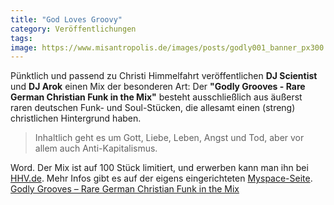 ```yaml
---
title: "God Loves Groovy"
category: Veröffentlichungen
tags: 
image: https://www.misantropolis.de/images/posts/godly001_banner_px300.jpg
---
```


Pünktlich und passend zu Christi Himmelfahrt veröffentlichen **DJ Scientist** und **DJ Arok** einen Mix der besonderen Art: Der **"Godly Grooves - Rare German Christian Funk in the Mix"** besteht ausschließlich aus äußerst raren deutschen Funk- und Soul-Stücken, die allesamt einen (streng) christlichen Hintergrund haben.

> Inhaltlich geht es um Gott, Liebe, Leben, Angst und Tod, aber vor allem auch Anti-Kapitalismus.


Word. Der Mix ist auf 100 Stück limitiert, und erwerben kann man ihn bei [HHV.de](http://www.hhv.de/). Mehr Infos gibt es auf der eigens eingerichteten [Myspace-Seite](http://www.myspace.com/godlygrooves).  
[Godly Grooves – Rare German Christian Funk in the Mix](http://www.myspace.com/godlygrooves)
